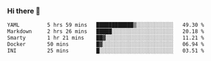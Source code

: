 ### Hi there 👋

<!--
**urzz/urzz** is a ✨ _special_ ✨ repository because its `README.md` (this file) appears on your GitHub profile.

Here are some ideas to get you started:

- 🔭 I’m currently working on ...
- 🌱 I’m currently learning ...
- 👯 I’m looking to collaborate on ...
- 🤔 I’m looking for help with ...
- 💬 Ask me about ...
- 📫 How to reach me: ...
- 😄 Pronouns: ...
- ⚡ Fun fact: ...
-->

<!--START_SECTION:waka-->

```txt
YAML         5 hrs 59 mins   ████████████▒░░░░░░░░░░░░   49.30 %
Markdown     2 hrs 26 mins   █████░░░░░░░░░░░░░░░░░░░░   20.18 %
Smarty       1 hr 21 mins    ██▓░░░░░░░░░░░░░░░░░░░░░░   11.21 %
Docker       50 mins         █▓░░░░░░░░░░░░░░░░░░░░░░░   06.94 %
INI          25 mins         █░░░░░░░░░░░░░░░░░░░░░░░░   03.51 %
```

<!--END_SECTION:waka-->
